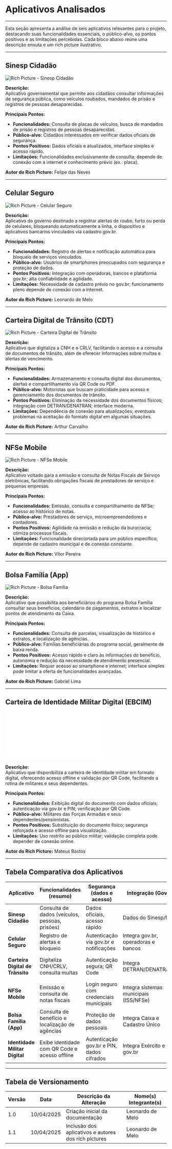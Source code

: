 # Aplicativos Analisados
---

Esta seção apresenta a análise de seis aplicativos relevantes para o projeto, destacando suas funcionalidades essenciais, o público-alvo, os pontos positivos e as limitações percebidas. Cada bloco abaixo reúne uma descrição enxuta e um rich picture ilustrativo.

---

## Sinesp Cidadão
![Rich Picture - Sinesp Cidadão](../assets/img/rich-picture-sinesp.png)

**Descrição:**  
Aplicativo governamental que permite aos cidadãos consultar informações de segurança pública, como veículos roubados, mandados de prisão e registros de pessoas desaparecidas.

**Principais Pontos:**  
- **Funcionalidades:** Consulta de placas de veículos, busca de mandados de prisão e registros de pessoas desaparecidas.  
- **Público-alvo:** Cidadãos interessados em verificar dados oficiais de segurança.  
- **Pontos Positivos:** Dados oficiais e atualizados, interface simples e acesso rápido.  
- **Limitações:** Funcionalidades exclusivamente de consulta; depende de conexão com a internet e conhecimento prévio (ex.: placa).

**Autor do Rich Picture:** Felipe das Neves

---

## Celular Seguro
![Rich Picture - Celular Seguro](../assets/img/rich-picture-celularSeguro.jpeg)

**Descrição:**  
Aplicativo do governo destinado a registrar alertas de roubo, furto ou perda de celulares, bloqueando automaticamente a linha, o dispositivo e aplicativos bancários vinculados via cadastro gov.br.

**Principais Pontos:**  
- **Funcionalidades:** Registro de alertas e notificação automática para bloqueio de serviços vinculados.  
- **Público-alvo:** Usuários de smartphones preocupados com segurança e proteção de dados.  
- **Pontos Positivos:** Integração com operadoras, bancos e plataforma gov.br; alta confiabilidade e agilidade.  
- **Limitações:** Necessidade de cadastro prévio no gov.br; funcionamento pleno depende de conexão com a internet.

**Autor do Rich Picture:** Leonardo de Melo

---

## Carteira Digital de Trânsito (CDT)
![Rich Picture - Carteira Digital de Trânsito](../assets/img/rich-picture-digitalTransito.png)

**Descrição:**  
Aplicativo que digitaliza a CNH e o CRLV, facilitando o acesso e a consulta de documentos de trânsito, além de oferecer informações sobre multas e alertas de vencimento.

**Principais Pontos:**  
- **Funcionalidades:** Armazenamento e consulta digital dos documentos, alertas e compartilhamento via QR Code ou PDF.  
- **Público-alvo:** Motoristas que buscam praticidade para acesso e gerenciamento dos documentos de trânsito.  
- **Pontos Positivos:** Eliminação da necessidade dos documentos físicos; integração com DETRAN/DENATRAN; interface moderna.  
- **Limitações:** Dependência de conexão para atualizações; eventuais problemas na aceitação do formato digital em algumas situações.

**Autor do Rich Picture:** Arthur Carvalho

---

## NFSe Mobile
![Rich Picture - NFSe Mobile](../assets/img/rich-picture-NFSeMobile.png)

**Descrição:**  
Aplicativo voltado para a emissão e consulta de Notas Fiscais de Serviço eletrônicas, facilitando obrigações fiscais de prestadores de serviço e pequenas empresas.

**Principais Pontos:**  
- **Funcionalidades:** Emissão, consulta e compartilhamento de NFSe; acesso ao histórico de notas.  
- **Público-alvo:** Prestadores de serviço, microempreendedores e contadores.  
- **Pontos Positivos:** Agilidade na emissão e redução da burocracia; otimiza processos fiscais.  
- **Limitações:** Funcionalidade direcionada para um público específico; depende de cadastro municipal e de conexão constante.

**Autor do Rich Picture:** Vitor Pereira

---

## Bolsa Família (App)
![Rich Picture - Bolsa Família](../assets/img/rich-picture-bolsaFamilia.png)

**Descrição:**  
Aplicativo que possibilita aos beneficiários do programa Bolsa Família consultar seus benefícios, calendário de pagamentos, extratos e localizar pontos de atendimento da Caixa.

**Principais Pontos:**  
- **Funcionalidades:** Consulta de parcelas, visualização de histórico e extratos, e localização de agências.  
- **Público-alvo:** Famílias beneficiárias do programa social, geralmente de baixa renda.  
- **Pontos Positivos:** Acesso rápido e claro às informações do benefício, autonomia e redução da necessidade de atendimento presencial.  
- **Limitações:** Requer acesso ao smartphone e internet; interface simples pode limitar a oferta de funcionalidades avançadas.

**Autor do Rich Picture:** Gabriel Lima

---

## Carteira de Identidade Militar Digital (EBCIM)
![Rich Picture - Identidade Militar Digital](../assets/img/rich-picture-identidadeMilitar.pdf)

**Descrição:**  
Aplicativo que disponibiliza a carteira de identidade militar em formato digital, oferecendo acesso offline e validação por QR Code, facilitando a rotina de militares e seus dependentes.

**Principais Pontos:**  
- **Funcionalidades:** Exibição digital do documento com dados oficiais; autenticação via gov.br e PIN; verificação por QR Code.  
- **Público-alvo:** Militares das Forças Armadas e seus dependentes/pensionistas.  
- **Pontos Positivos:** Substituição do documento físico; segurança reforçada e acesso offline para visualização.  
- **Limitações:** Uso restrito ao público militar; validação completa pode depender de conexão online.

**Autor do Rich Picture:** Mateus Bastos

---

## Tabela Comparativa dos Aplicativos

| **Aplicativo**                  | **Funcionalidades (resumo)**                        | **Segurança (dados e acesso)**              | **Integração (Gov)**                         | **Usabilidade**                           | **Público Principal**                               |
|---------------------------------|-----------------------------------------------------|---------------------------------------------|----------------------------------------------|-------------------------------------------|-----------------------------------------------------|
| **Sinesp Cidadão**              | Consulta de dados (veículos, pessoas, prisões)      | Dados oficiais, acesso rápido                | Dados do Sinesp/MJ                           | Interface simples e objetiva              | Cidadãos interessados em segurança pública          |
| **Celular Seguro**              | Registro de alertas e bloqueio                      | Autenticação via gov.br e notificações       | Integra gov.br, operadoras e bancos          | Passos guiados e intuitivos               | Usuários de smartphones com risco de furto          |
| **Carteira Digital de Trânsito**| Digitaliza CNH/CRLV, consulta multas                | Autenticação segura; QR Code                 | Integra DETRAN/DENATRAN                      | Interface moderna e menus bem organizados   | Motoristas e condutores                             |
| **NFSe Mobile**                 | Emissão e consulta de notas fiscais                 | Login seguro com credenciais municipais       | Integra sistemas municipais (ISS/NFSe)       | Focado em processos fiscais               | Prestadores de serviço e microempreendedores        |
| **Bolsa Família (App)**         | Consulta de benefício e localização de agências     | Proteção de dados pessoais                   | Integra Caixa e Cadastro Único               | Simples e direto                          | Famílias beneficiárias do programa                   |
| **Identidade Militar Digital**  | Exibe identidade com QR Code e acesso offline        | Autenticação gov.br e PIN, dados cifrados     | Integra Exército e gov.br                    | Interface limpa e focada                  | Militares e dependentes                              |

---

## Tabela de Versionamento

| **Versão** | **Data**     | **Descrição da Alteração**                                           | **Nome(s) Integrante(s)**     |
|------------|--------------|-----------------------------------------------------------------------|-------------------------------|
| 1.0        | 10/04/2025   | Criação inicial da documentação                                        | Leonardo de Melo         |
| 1.1        | 10/04/2025   | Inclusão dos aplicativos e autores dos rich pictures                  | Leonardo de Melo         |